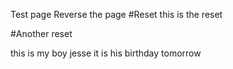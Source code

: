 Test page
Reverse the page
#Reset
this is the reset 

#Another reset

this is my boy jesse
it is his birthday tomorrow
